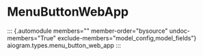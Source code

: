 # MenuButtonWebApp

::: {.automodule members="" member-order="bysource" undoc-members="True" exclude-members="model_config,model_fields"}
aiogram.types.menu_button_web_app
:::
